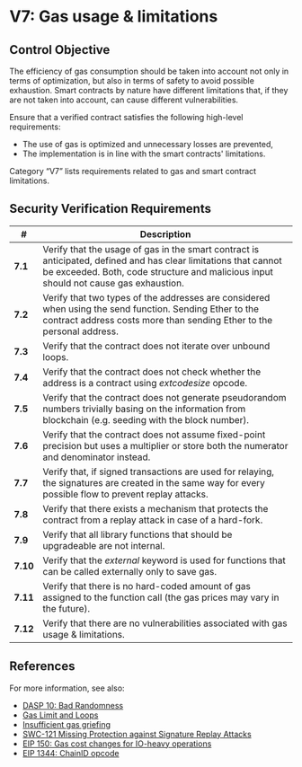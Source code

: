 # V7: Gas usage & limitations

## Control Objective

The efficiency of gas consumption should be taken into account not only in terms of optimization, but also in terms of safety to avoid possible exhaustion. Smart contracts by nature have different limitations that, if they are not taken into account, can cause different vulnerabilities.

Ensure that a verified contract satisfies the following high-level requirements:
* The use of gas is optimized and unnecessary losses are prevented,
* The implementation is in line with the smart contracts' limitations.

Category “V7” lists requirements related to gas and smart contract limitations.

## Security Verification Requirements

| # | Description |
| --- | --- |
| **7.1** | Verify that the usage of gas in the smart contract is anticipated, defined and has clear limitations that cannot be exceeded. Both, code structure and malicious input should not cause gas exhaustion. | 
| **7.2** | Verify that two types of the addresses are considered when using the send function. Sending Ether to the contract address costs more than sending Ether to the personal address. | 
| **7.3** | Verify that the contract does not iterate over unbound loops. | 
| **7.4** | Verify that the contract does not check whether the address is a contract using *extcodesize* opcode. | 
| **7.5** | Verify that the contract does not generate pseudorandom numbers trivially basing on the information from blockchain (e.g. seeding with the block number). | 
| **7.6** | Verify that the contract does not assume fixed-point precision but uses a multiplier or store both the numerator and denominator instead. | 
| **7.7** | Verify that, if signed transactions are used for relaying, the signatures are created in the same way for every possible flow to prevent replay attacks. | 
| **7.8** | Verify that there exists a mechanism that protects the contract from a replay attack in case of a hard-fork. | 
| **7.9** | Verify that all library functions that should be upgradeable are not internal. | 
| **7.10** | Verify that the *external* keyword is used for functions that can be called externally only to save gas. | 
| **7.11** | Verify that there is no hard-coded amount of gas assigned to the function call (the gas prices may vary in the future). | 
| **7.12** | Verify that there are no vulnerabilities associated with gas usage & limitations. | 

## References

For more information, see also:

* [DASP 10: Bad Randomness](https://www.dasp.co/#item-6)
* [Gas Limit and Loops](https://solidity.readthedocs.io/en/v0.5.10/security-considerations.html#gas-limit-and-loops)
* [Insufficient gas griefing](https://consensys.github.io/smart-contract-best-practices/known_attacks/#insufficient-gas-griefing)
* [SWC-121 Missing Protection against Signature Replay Attacks](https://smartcontractsecurity.github.io/SWC-registry/docs/SWC-121)
* [EIP 150: Gas cost changes for IO-heavy operations](https://github.com/ethereum/EIPs/blob/master/EIPS/eip-150.md)
* [EIP 1344: ChainID opcode](https://eips.ethereum.org/EIPS/eip-1344)
